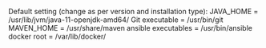 Default setting (change as per version and installation type):
JAVA_HOME = /usr/lib/jvm/java-11-openjdk-amd64/
Git executable = /usr/bin/git
MAVEN_HOME = /usr/share/maven
ansible executables = /usr/bin/ansible
docker root = /var/lib/docker/
